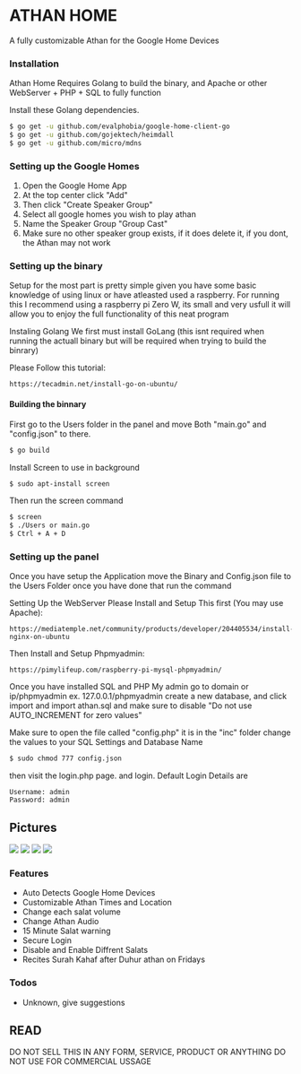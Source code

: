 # ATHAN HOME
A fully customizable Athan for the Google Home Devices

### Installation

Athan Home Requires Golang to build the binary, and Apache or other WebServer + PHP + SQL
to fully function

Install these Golang dependencies.

```sh
$ go get -u github.com/evalphobia/google-home-client-go
$ go get -u github.com/gojektech/heimdall
$ go get -u github.com/micro/mdns
```
### Setting up the Google Homes
1. Open the Google Home App
2. At the top center click "Add"
3. Then click "Create Speaker Group"
4. Select all google homes you wish to play athan
5. Name the Speaker Group "Group Cast"
6. Make sure no other speaker group exists, if it does delete it, if you dont, the Athan may not work

### Setting up the binary
Setup for the most part is pretty simple given you have some basic knowledge of using linux or have atleasted used a raspberry.
For running this I recommend using a raspberry pi Zero W, its small and very usfull it will allow you to enjoy the full functionality of this neat program

Instaling Golang
We first must install GoLang (this isnt required when running the actuall binary but will be required when trying to build the binrary)

Please Follow this tutorial: 
```
https://tecadmin.net/install-go-on-ubuntu/
```

#### Building the binnary
First go to the Users folder in the panel and move Both "main.go" and "config.json" to there.
```sh
$ go build
```
Install Screen to use in background
```sh
$ sudo apt-install screen
```
Then run the screen command
```sh
$ screen
$ ./Users or main.go
$ Ctrl + A + D
```

### Setting up the panel
Once you have setup the Application move the Binary and Config.json file to the Users Folder
once you have done that run the command


Setting Up the WebServer
Please Install and Setup This first (You may use Apache):
```
https://mediatemple.net/community/products/developer/204405534/install-nginx-on-ubuntu
```
Then Install and Setup Phpmyadmin:
```
https://pimylifeup.com/raspberry-pi-mysql-phpmyadmin/
```
Once you have installed SQL and PHP My admin go to domain or ip/phpmyadmin ex. 127.0.0.1/phpmyadmin
create a new database, and click import and import athan.sql and make sure to disable
"Do not use AUTO_INCREMENT for zero values"

Make sure to open the file called "config.php" it is in the "inc" folder
change the values to your SQL Settings and Database Name

```sh
$ sudo chmod 777 config.json
```
then visit the login.php page. and login. Default Login Details are
```
Username: admin
Password: admin
```

## Pictures
<img src="https://i.imgur.com/fmjDpVR.png">
<img src="https://i.imgur.com/IYTtmwj.png">
<img src="https://i.imgur.com/fdgIL1k.png">
<img src="https://i.imgur.com/dWqPwU0.png">

### Features
* Auto Detects Google Home Devices
* Customizable Athan Times and Location 
* Change each salat volume
* Change Athan Audio
* 15 Minute Salat warning
* Secure Login
* Disable and Enable Diffrent Salats
* Recites Surah Kahaf after Duhur athan on Fridays

### Todos

 - Unknown, give suggestions

## READ
DO NOT SELL THIS IN ANY FORM, SERVICE, PRODUCT OR ANYTHING
DO NOT USE FOR COMMERCIAL USSAGE
